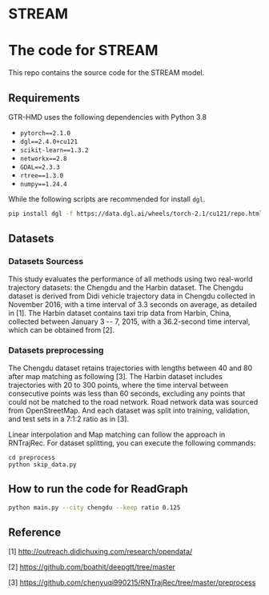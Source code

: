 # STREAM

# The code for STREAM
This repo contains the source code for the STREAM model.



## Requirements

GTR-HMD uses the following dependencies with Python 3.8

* `pytorch==2.1.0`
* `dgl==2.4.0+cu121`
* `scikit-learn==1.3.2`
* `networkx==2.8`
* `GDAL==2.3.3`
* `rtree==1.3.0`
* `numpy==1.24.4`

While the following scripts are recommended for install `dgl`.

```bash
pip install dgl -f https://data.dgl.ai/wheels/torch-2.1/cu121/repo.html
```



## Datasets
### Datasets Sourcess

This study evaluates the performance of all methods using two real-world trajectory datasets: the Chengdu and the Harbin dataset. The Chengdu dataset is derived from Didi vehicle trajectory data in Chengdu collected in November 2016, with a time interval of 3.3 seconds on average, as detailed in [1]. The Harbin dataset contains taxi trip data from Harbin, China, collected between January 3 -- 7, 2015, with a 36.2-second time interval, which can be obtained from [2].

### Datasets preprocessing

The Chengdu dataset retains trajectories with lengths between 40 and 80 after map matching as following [3]. The Harbin dataset includes trajectories with 20 to 300 points, where the time interval between consecutive points was less than 60 seconds, excluding any points that could not be matched to the road network. Road network data was sourced from OpenStreetMap. And each dataset was split into training, validation, and test sets in a 7:1:2 ratio as in [3].

Linear interpolation and Map matching can follow the approach in RNTrajRec. For dataset splitting, you can execute the following commands:
```
cd preprocess
python skip_data.py
```



## How to run the code for ReadGraph

```bash
python main.py --city chengdu --keep ratio 0.125
```



## Reference

[1] http://outreach.didichuxing.com/research/opendata/

[2] https://github.com/boathit/deepgtt/tree/master

[3] https://github.com/chenyuqi990215/RNTrajRec/tree/master/preprocess

